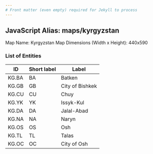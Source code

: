 ```yaml
---
# Front matter (even empty) required for Jekyll to process
---
```


## JavaScript Alias: maps/kyrgyzstan

Map Name: Kyrgyzstan Map
Dimensions (Width x Height): 440x590

### List of Entities

ID | Short label | Label
---|---|---|
KG.BA|BA|Batken
KG.GB|GB|City of Bishkek
KG.CU|CU|Chuy
KG.YK|YK|Issyk-Kul
KG.DA|DA|Jalal-Abad
KG.NA|NA|Naryn
KG.OS|OS|Osh
KG.TL|TL|Talas
KG.OC|OC|City of Osh